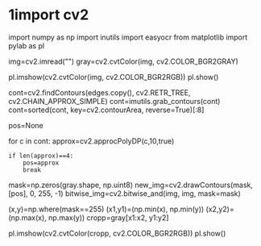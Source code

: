 # 1import cv2
import numpy as np
import inutils
import easyocr
from matplotlib import pylab as pl

img=cv2.imread("")
gray=cv2.cvtColor(img, cv2.COLOR_BGR2GRAY)

pl.imshow(cv2.cvtColor(img, cv2.COLOR_BGR2RGB))
pl.show()

cont=cv2.findContours(edges.copy(), cv2.RETR_TREE, cv2.CHAIN_APPROX_SIMPLE)
cont=imutils.grab_contours(cont)
cont=sorted(cont, key=cv2.contourArea, reverse=True)[:8]

pos=None

for c in cont:
    approx=cv2.approcPolyDP(c,10,true)

    if len(approx)==4:
        pos=approx
        break

mask=np.zeros(gray.shape, np.uint8)
new_img=cv2.drawContours(mask, [pos], 0, 255, -1)
bitwise_img=cv2.bitwise_and(img, img, mask=mask)

(x,y)=np.where(mask==255)
(x1,y1)=(np.min(x), np.min(y))
(x2,y2)=(np.max(x), np.max(y))
cropp=gray[x1:x2, y1:y2]



pl.imshow(cv2.cvtColor(cropp, cv2.COLOR_BGR2RGB))
pl.show()
